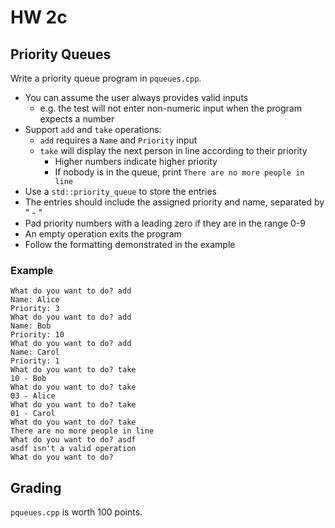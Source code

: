 # HW 2c

## Priority Queues

Write a priority queue program in `pqueues.cpp`.

- You can assume the user always provides valid inputs
  - e.g. the test will not enter non-numeric input when the program expects a number
- Support `add` and `take` operations:
  - `add` requires a `Name` and `Priority` input
  - `take` will display the next person in line according to their priority
    - Higher numbers indicate higher priority
    - If nobody is in the queue, print `There are no more people in line`
- Use a `std::priority_queue` to store the entries
- The entries should include the assigned priority and name, separated by " - "
- Pad priority numbers with a leading zero if they are in the range 0-9
- An empty operation exits the program
- Follow the formatting demonstrated in the example

### Example

```
What do you want to do? add
Name: Alice
Priority: 3
What do you want to do? add
Name: Bob
Priority: 10
What do you want to do? add
Name: Carol
Priority: 1
What do you want to do? take
10 - Bob
What do you want to do? take
03 - Alice
What do you want to do? take
01 - Carol
What do you want to do? take
There are no more people in line
What do you want to do? asdf
asdf isn't a valid operation
What do you want to do? 
```

## Grading

`pqueues.cpp` is worth 100 points.